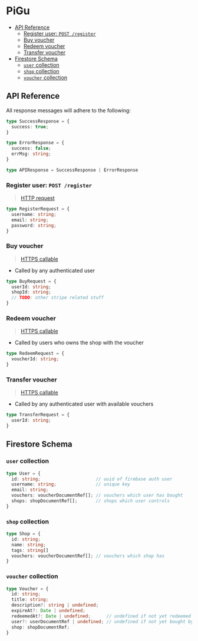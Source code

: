 <!-- omit in toc -->
# PiGu

- [API Reference](#api-reference)
  - [Register user: `POST /register`](#register-user-post-register)
  - [Buy voucher](#buy-voucher)
  - [Redeem voucher](#redeem-voucher)
  - [Transfer voucher](#transfer-voucher)
- [Firestore Schema](#firestore-schema)
  - [`user` collection](#user-collection)
  - [`shop` collection](#shop-collection)
  - [`voucher` collection](#voucher-collection)

## API Reference

All response messages will adhere to the following:

```ts
type SuccessResponse = {
  success: true;
}

type ErrorResponse = {
  success: false;
  errMsg: string;
}

type APIResponse = SuccessResponse | ErrorResponse
```

### Register user: `POST /register`

> [HTTP request](https://firebase.google.com/docs/functions/http-events)

```ts
type RegisterRequest = {
  username: string;
  email: string;
  password: string;
}
```

### Buy voucher

> [HTTPS callable](https://firebase.google.com/docs/functions/callable)

- Called by any authenticated user

```ts
type BuyRequest = {
  userId: string;
  shopId: string;
  // TODO: other stripe related stuff
}
```

### Redeem voucher

> [HTTPS callable](https://firebase.google.com/docs/functions/callable)

- Called by users who owns the shop with the voucher

```ts
type RedeemRequest = {
  voucherId: string;
}
```

### Transfer voucher

> [HTTPS callable](https://firebase.google.com/docs/functions/callable)

- Called by any authenticated user with available vouchers

```ts
type TransferRequest = {
  userId: string;
}
```

## Firestore Schema

### `user` collection

```ts
type User = {
  id: string;                     // uuid of firebase auth user
  username: string;               // unique key
  email: string;
  vouchers: voucherDocumentRef[]; // vouchers which user has bought
  shops: shopDocumentRef[];       // shops which user controls
}
```

### `shop` collection

```ts
type Shop = {
  id: string;
  name: string;
  tags: string[]
  vouchers: voucherDocumentRef[]; // vouchers which shop has
}
```

### `voucher` collection

```ts
type Voucher = {
  id: string;
  title: string;
  description?: string | undefined;
  expireAt?: Date | undefined;
  redeemedAt?: Date | undefined;      // undefined if not yet redeemed
  user?: userDocumentRef | undefined; // undefined if not yet bought by any user
  shop: shopDocumentRef;
}
```
